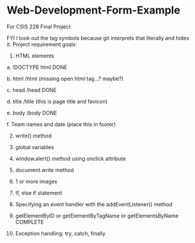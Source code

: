 # Web-Development-Form-Example
For CSIS 228 Final Project

FYI I took out the tag symbols because git interprets that literally and hides it.
Project requirement goals:
1. HTML elements

a. !DOCTYPE html DONE

b. html /html (missing open html tag...? maybe?)

c. head /head DONE

d. title /title (this is page title and favicon)

e. body /body DONE

f. Team names and date (place this in footer)

2. write() method

3. global variables

4. window.alert() method using onclick attribute

5. document.write method

6. 1 or more images

7. If, else if statement

8. Specifying an event handler with the addEventListener() method

9. getElementByID or getElementByTagName or getElementsByName COMPLETE

10. Exception handling: try, catch, finally
